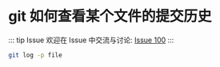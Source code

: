 # git 如何查看某个文件的提交历史



::: tip Issue 
 欢迎在 Issue 中交流与讨论: [Issue 100](https://github.com/shfshanyue/Daily-Question/issues/100) 
:::

``` bash
git log -p file
```